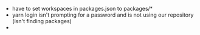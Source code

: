  - have to set workspaces in packages.json to packages/*
 - yarn login isn't prompting for a password and is not using our repository (isn't finding packages) 
 - 